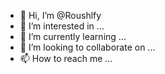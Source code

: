 - 👋 Hi, I’m @Roushlfy
- 👀 I’m interested in ...
- 🌱 I’m currently learning ...
- 💞️ I’m looking to collaborate on ...
- 📫 How to reach me ...

<!---
Roushlfy/Roushlfy is a ✨ special ✨ repository because its `README.md` (this file) appears on your GitHub profile.
You can click the Preview link to take a look at your changes.
--->
